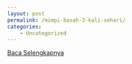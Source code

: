 ```yaml
---
layout: post
permalink: /mimpi-basah-3-kali-sehari/
categories:
    - Uncategorized
---
```


[Baca Selengkapnya](/01)